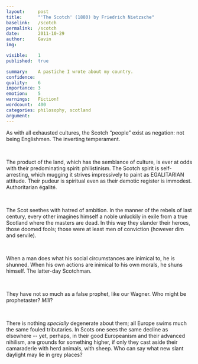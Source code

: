 ```yaml
---
layout:     post
title:      "'The Scotch' (1880) by Friedrich Nietzsche"
baselink:   /scotch
permalink:  /scotch
date:       2011-10-29
author:     Gavin   
img:        

visible:    1
published:  true

summary:    A pastiche I wrote about my country.
confidence: 
quality:    6
importance: 3
emotion:    5
warnings:   Fiction!
wordcount:  400
categories: philosophy, scotland
argument:   
---
```



As with all exhausted cultures, the Scotch “people” exist as negation: not being Englishmen. The inverting temperament.

<br>

The product of the land, which has the semblance of culture, is ever at odds with their predominating spirit: philistinism. The Scotch spirit is self-arresting, which mugging it strives impressively to paint as EGALITARIAN attitude. Their pudeur is spiritual even as their demotic register is immodest. Authoritarian égalité.

<br>

The Scot seethes with hatred of ambition. In the manner of the rebels of last century, every other imagines himself a noble unluckily in exile from a true Scotland where the masters are dead. In this way they slander their heroes, those doomed fools; those were at least men of conviction (however dim and servile).

<br>

When a man does what his social circumstances are inimical to, he is shunned. When his own actions are inimical to his own morals, he shuns himself. The latter-day Scotchman.

<br>


They have not so much as a false prophet, like our Wagner. Who might be prophetaster? _Mill_? 

<br>

There is nothing _specially_ degenerate about them; all Europe swims much the same fouled tributaries. In Scots one sees the same decline as elsewhere -- yet, perhaps, in their good Europeanism and their advanced nihilism, are grounds for something higher, if only they cast aside their camaraderie with herd animals, with sheep. Who can say what new slant daylight may lie in grey places?

<br><br>